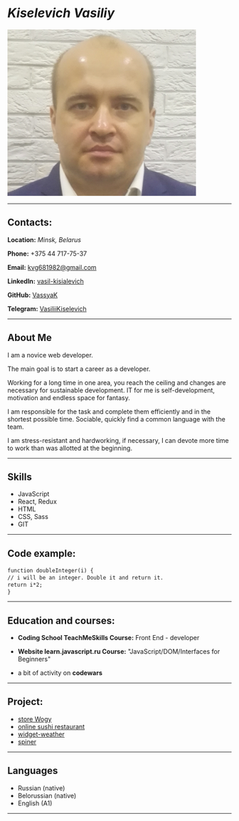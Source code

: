 # **_Kiselevich Vasiliy_**

![Photo](/photo/Photo.png)

---

## **Contacts:**

**Location:** _Minsk, Belarus_

**Phone:** +375 44 717-75-37

**Email:** [kvg681982@gmail.com](kvg681982@gmail.com)

**LinkedIn:** [vasil-kisialevich](linkedin.com/in/vasil-kisialevich)

**GitHub:** [VassyaK](https://github.com/VassyaK)

**Telegram:** [VasiliiKiselevich](https://t.me/VasiliiKiselevich)

---

## **About Me**

I am a novice web developer.

The main goal is to start a career as a developer.

Working for a long time in one area, you reach the ceiling and changes are necessary for sustainable development. IT for me is self-development, motivation and endless space for fantasy.

I am responsible for the task and complete them efficiently and in the shortest possible time. Sociable, quickly find a common language with the team.

I am stress-resistant and hardworking, if necessary, I can devote more time to work than was allotted at the beginning.

---

## **Skills**

- JavaScript
- React, Redux
- HTML
- CSS, Sass
- GIT

---

## **Code example:**

```
function doubleInteger(i) {
// i will be an integer. Double it and return it.
return i*2;
}
```

---

## **Education and courses:**

- **Coding School TeachMeSkills Course:** Front End - developer

- **Website learn.javascript.ru Course:** "JavaScript/DOM/Interfaces for Beginners"

- a bit of activity on **codewars**

---

## **Project:**

- [store Wogy](https://github.com/VassyaK/website-Wogy)
- [online sushi restaurant](https://github.com/VassyaK/jsbasic-20220310_kvg681982)
- [widget-weather](https://github.com/VassyaK/-widget-weather)
- [spiner](https://github.com/VassyaK/CSS-Spiner)

---

## **Languages**

- Russian (native)
- Belorussian (native)
- English (A1)

---
